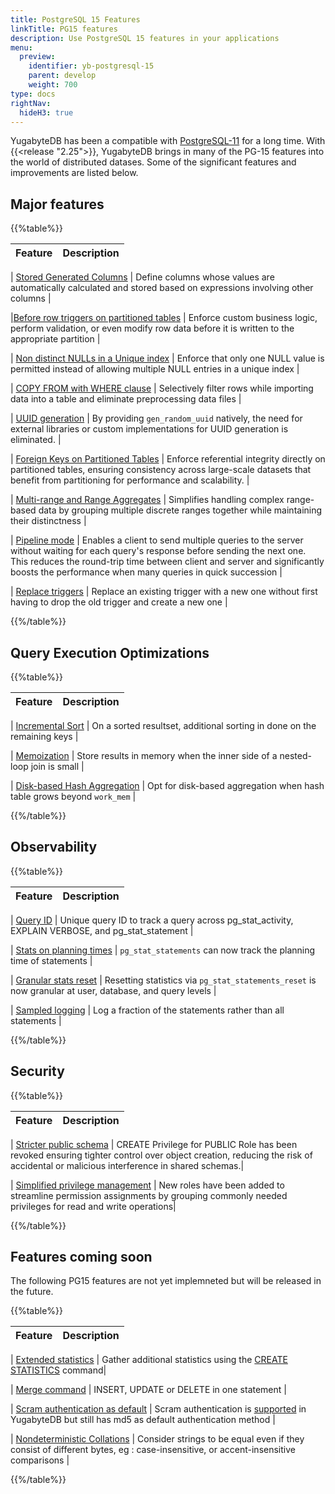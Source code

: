 ```yaml
---
title: PostgreSQL 15 Features
linkTitle: PG15 features
description: Use PostgreSQL 15 features in your applications
menu:
  preview:
    identifier: yb-postgresql-15
    parent: develop
    weight: 700
type: docs
rightNav:
  hideH3: true
---
```


YugabyteDB has been a compatible with [PostgreSQL-11](https://www.yugabyte.com/tech/postgres-compatibility/) for a long time. With {{<release "2.25">}}, YugabyteDB brings in many of the PG-15 features into the world of distributed datases. Some of the significant features and improvements are listed below.

## Major features

{{%table%}}

| Feature | Description |
| --------| ----------- |

| [Stored Generated Columns](../../api/ysql/the-sql-language/statements/ddl_create_table#stored-generated-columns)
| Define columns whose values are automatically calculated and stored based on expressions involving other columns
|

|[Before row triggers on partitioned tables](../../api/ysql/the-sql-language/statements/ddl_create_trigger#partitioned-tables)
| Enforce custom business logic, perform validation, or even modify row data before it is written to the appropriate partition
|

| [Non distinct NULLs in a Unique index](../../api/ysql/the-sql-language/statements/ddl_create_index#nulls-not-distinct)
| Enforce that only one NULL value is permitted instead of allowing multiple NULL entries in a unique index
|

| [COPY FROM with WHERE clause](../../api/ysql/the-sql-language/statements/cmd_copy#where)
| Selectively filter rows while importing data into a table and eliminate preprocessing data files
|

| [UUID generation](../../api/ysql/exprs/func_gen_random_uuid/)
| By providing `gen_random_uuid` natively, the need for external libraries or custom implementations for UUID generation is eliminated.
|

| [Foreign Keys on Partitioned Tables](../../explore/ysql-language-features/advanced-features/partitions/#foreign-key-references)
| Enforce referential integrity directly on partitioned tables, ensuring consistency across large-scale datasets that benefit from partitioning for performance and scalability.
|

| [Multi-range and Range Aggregates](../../api/ysql/datatypes/type_range/#multirange)
| Simplifies handling complex range-based data by grouping multiple discrete ranges together while maintaining their distinctness
|

| [Pipeline mode](https://www.postgresql.org/docs/14/libpq-pipeline-mode.html)
| Enables a client to send multiple queries to the server without waiting for each query's response before sending the next one. This reduces the round-trip time between client and server and significantly boosts the performance when many queries in quick succession
|

| [Replace triggers](../../api/ysql/the-sql-language/statements/ddl_create_trigger#or-replace)
| Replace an existing trigger with a new one without first having to drop the old trigger and create a new one
|

{{%/table%}}

## Query Execution Optimizations

{{%table%}}

| Feature | Description |
| --------| ----------- |

| [Incremental Sort](../../architecture/query-layer/#optimizations)
| On a sorted resultset, additional sorting in done on the remaining keys |

| [Memoization](../../architecture/query-layer/#optimizations)
| Store results in memory when the inner side of a nested-loop join is small |

| [Disk-based Hash Aggregation](../../architecture/query-layer/#optimizations)
| Opt for disk-based aggregation when hash table grows beyond `work_mem` |

{{%/table%}}

## Observability

{{%table%}}

| Feature | Description |
| --------| ----------- |

| [Query ID](../../architecture/query-layer/#query-id)
| Unique query ID to track a query across pg_stat_activity, EXPLAIN VERBOSE, and pg_stat_statement |

| [Stats on planning times](../../explore/query-1-performance/pg-stat-statements/)
| `pg_stat_statements` can now track the planning time of statements |

| [Granular stats reset](../../explore/query-1-performance/pg-stat-statements/#reset-statistics)
| Resetting statistics via `pg_stat_statements_reset` is now granular at user, database, and query levels |

| [Sampled logging](../../explore/observability/logging/#log-management)
| Log a fraction of the statements rather than all statements |

{{%/table%}}

## Security

{{%table%}}

| Feature | Description |
| --------| ----------- |

| [Stricter public schema](../../api/ysql/the-sql-language/statements/dcl_create_user/#public-schema-privileges)
| CREATE Privilege for PUBLIC Role has been revoked ensuring tighter control over object creation, reducing the risk of accidental or malicious interference in shared schemas.|

| [Simplified privilege management](../../api/ysql/the-sql-language/statements/dcl_grant/#predefined-roles)
| New roles have been added to streamline permission assignments by grouping commonly needed privileges for read and write operations|

{{%/table%}}

## Features coming soon

The following PG15 features are not yet implemneted but will be released in the future.

{{%table%}}

| Feature | Description |
| --------| ----------- |

| [Extended statistics](https://www.postgresql.org/docs/15/planner-stats.html#PLANNER-STATS-EXTENDED)
| Gather additional statistics using the [CREATE STATISTICS](https://www.postgresql.org/docs/15/sql-createstatistics.html) command|

| [Merge command](https://www.postgresql.org/docs/current/sql-merge.html)
| INSERT, UPDATE or DELETE in one statement |

| [Scram authentication as default](https://www.postgresql.org/docs/15/auth-password.html)
| Scram authentication is [supported](../../secure/authentication/password-authentication/#scram-sha-256) in YugabyteDB but still has md5 as default authentication method |

| [Nondeterministic Collations](https://www.postgresql.org/docs/12/collation.html#COLLATION-NONDETERMINISTIC)
| Consider strings to be equal even if they consist of different bytes, eg : case-insensitive, or accent-insensitive comparisons |

{{%/table%}}
